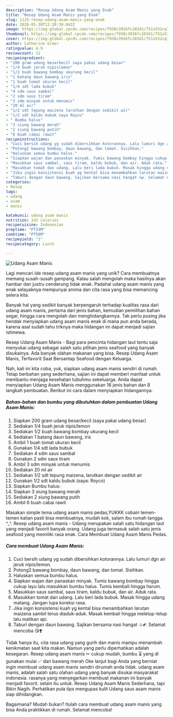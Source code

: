 ```yaml
---
description: "Resep Udang Asam Manis yang Enak"
title: "Resep Udang Asam Manis yang Enak"
slug: 1125-resep-udang-asam-manis-yang-enak
date: 2020-05-30T12:30:39.042Z
image: https://img-global.cpcdn.com/recipes/f938c3916fc283d1/751x532cq70/udang-asam-manis-foto-resep-utama.jpg
thumbnail: https://img-global.cpcdn.com/recipes/f938c3916fc283d1/751x532cq70/udang-asam-manis-foto-resep-utama.jpg
cover: https://img-global.cpcdn.com/recipes/f938c3916fc283d1/751x532cq70/udang-asam-manis-foto-resep-utama.jpg
author: Catherine Greer
ratingvalue: 4.9
reviewcount: 12
recipeingredient:
- "200 gram udang besarkecil saya pakai udang besar"
- "1/4 buah jeruk nipislemon"
- "1/2 buah bawang bombay ukurang kecil"
- "1 batang daun bawang iris"
- "1 buah tomat ukuran kecil"
- "1/4 sdt lada bubuk"
- "4 sdm saus sambal"
- "2 sdm saus tiram"
- "3 sdm minyak untuk menumis"
- "20 ml air"
- "1/2 sdt tepung maizena larutkan dengan sedikit air"
- "1/2 sdt kaldu bubuk saya Royco"
- " Bumbu halus"
- "3 siung bawang merah"
- "2 siung bawang putih"
- "6 buah cabai rawit"
recipeinstructions:
- "Cuci bersih udang yg sudah dibersihkan kotorannya. Lalu lumuri dgn air jeruk nipis/lemon."
- "Potong2 bawang bombay, daun bawang, dan tomat. Sisihkan."
- "Haluskan semua bumbu halus."
- "Siapkan wajan dan panaskan minyak. Tumis bawang bombay hingga cukup layu lalu masukkan bumbu halus. Tumis kembali hingga harum."
- "Masukkan saus sambal, saus tiram, kaldu bubuk, dan air. Aduk rata."
- "Masukkan tomat dan udang. Lalu beri lada bubuk. Masak hingga udang matang. Jangan lupa koreksi rasa."
- "Jika ingin konsistensi kuah yg kental bisa menambahkan larutan maizena sambil terus diaduk-aduk. Masak kembali hingga meletup-letup lalu matikan api."
- "Taburi dengan daun bawang. Sajikan bersama nasi hangat ☺️💕. Selamat mencoba 😘❣️"
categories:
- Resep
tags:
- udang
- asam
- manis

katakunci: udang asam manis 
nutrition: 142 calories
recipecuisine: Indonesian
preptime: "PT33M"
cooktime: "PT56M"
recipeyield: "1"
recipecategory: Lunch

---
```



![Udang Asam Manis](https://img-global.cpcdn.com/recipes/f938c3916fc283d1/751x532cq70/udang-asam-manis-foto-resep-utama.jpg)

Lagi mencari ide resep udang asam manis yang unik? Cara membuatnya memang susah-susah gampang. Kalau salah mengolah maka hasilnya akan hambar dan justru cenderung tidak enak. Padahal udang asam manis yang enak selayaknya mempunyai aroma dan cita rasa yang bisa memancing selera kita.

Banyak hal yang sedikit banyak berpengaruh terhadap kualitas rasa dari udang asam manis, pertama dari jenis bahan, kemudian pemilihan bahan segar, hingga cara mengolah dan menghidangkannya. Tak perlu pusing jika hendak menyiapkan udang asam manis enak di mana pun anda berada, karena asal sudah tahu triknya maka hidangan ini dapat menjadi sajian istimewa.

Resep Udang Asam Manis - Bagi para pencinta hidangan laut tentu saja menyukai udang sebagai salah satu pilihan jenis seafood yang banyak disukainya. Ada banyak olahan makanan yang bisa. Resep Udang Asam Manis, Terfavorit Saat Bersantap Seafood dengan Keluarga.


Nah, kali ini kita coba, yuk, siapkan udang asam manis sendiri di rumah. Tetap berbahan yang sederhana, sajian ini dapat memberi manfaat untuk membantu menjaga kesehatan tubuhmu sekeluarga. Anda dapat menyiapkan Udang Asam Manis menggunakan 16 jenis bahan dan 8 langkah pembuatan. Berikut ini cara dalam menyiapkan hidangannya.

<!--inarticleads1-->

##### Bahan-bahan dan bumbu yang dibutuhkan dalam pembuatan Udang Asam Manis:

1. Siapkan 200 gram udang besar/kecil (saya pakai udang besar)
1. Sediakan 1/4 buah jeruk nipis/lemon
1. Sediakan 1/2 buah bawang bombay ukurang kecil
1. Sediakan 1 batang daun bawang, iris
1. Ambil 1 buah tomat ukuran kecil
1. Gunakan 1/4 sdt lada bubuk
1. Sediakan 4 sdm saus sambal
1. Gunakan 2 sdm saus tiram
1. Ambil 3 sdm minyak untuk menumis
1. Sediakan 20 ml air
1. Sediakan 1/2 sdt tepung maizena, larutkan dengan sedikit air
1. Gunakan 1/2 sdt kaldu bubuk (saya: Royco)
1. Siapkan  Bumbu halus:
1. Siapkan 3 siung bawang merah
1. Sediakan 2 siung bawang putih
1. Ambil 6 buah cabai rawit


Masakan simple tema udang asam manis pedas,YUKKK cobain temen-temen kalian pasti bisa membuatnya, mudah kok, salam ibu rumah tangga. ^_^. Resep udang asam manis - Udang merupakan salah satu hidangan laut yang menjadi favorit banyak orang. Udang juga termasuk salah satu jenis seafood yang memiliki rasa enak. Cara Membuat Udang Asam Manis Pedas. 

<!--inarticleads2-->

##### Cara membuat Udang Asam Manis:

1. Cuci bersih udang yg sudah dibersihkan kotorannya. Lalu lumuri dgn air jeruk nipis/lemon.
1. Potong2 bawang bombay, daun bawang, dan tomat. Sisihkan.
1. Haluskan semua bumbu halus.
1. Siapkan wajan dan panaskan minyak. Tumis bawang bombay hingga cukup layu lalu masukkan bumbu halus. Tumis kembali hingga harum.
1. Masukkan saus sambal, saus tiram, kaldu bubuk, dan air. Aduk rata.
1. Masukkan tomat dan udang. Lalu beri lada bubuk. Masak hingga udang matang. Jangan lupa koreksi rasa.
1. Jika ingin konsistensi kuah yg kental bisa menambahkan larutan maizena sambil terus diaduk-aduk. Masak kembali hingga meletup-letup lalu matikan api.
1. Taburi dengan daun bawang. Sajikan bersama nasi hangat ☺️💕. Selamat mencoba 😘❣️


Tidak hanya itu, cita rasa udang yang gurih dan manis mampu menambah kenikmatan saat kita makan. Namun yang perlu diperhatikan adalah kesegaran. Resep udang asam manis ✂ cukup mudah, bumbu ⏳ yang di gunakan mulai ✅ dari bawang merah Oke lanjut bagi Anda yang berniat ingin membuat udang asam manis sendiri dirumah anda tidak. udang asam manis, adalah salah satu olahan udang yang banyak disukai masyarakat indonesia. rasanya yang menyegarkan membuat makanan ini banyak menjadi favorit. selain itu untuk. Resep Udang Asam Manis Sederhana, tapi Bikin Nagih. Perhatikan pula tips mengupas kulit Udang saus asam manis siap dihidangkan. 

Bagaimana? Mudah bukan? Itulah cara membuat udang asam manis yang bisa Anda praktikkan di rumah. Selamat mencoba!
